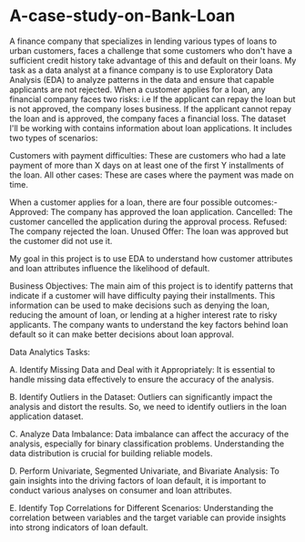 # A-case-study-on-Bank-Loan

A finance company that specializes in lending various types of loans to urban customers, faces a challenge that some customers who don't have a sufficient credit history take advantage of this and default on their loans. My task as a data analyst at a finance company is to use Exploratory Data Analysis (EDA) to analyze patterns in the data and ensure that capable applicants are not rejected.
When a customer applies for a loan, any financial company faces two risks:
i.e
If the applicant can repay the loan but is not approved, the company loses business.
If the applicant cannot repay the loan and is approved, the company faces a financial loss.
The dataset I'll be working with contains information about loan applications. It includes two types of scenarios:

Customers with payment difficulties: These are customers who had a late payment of more than X days on at least one of the first Y installments of the loan.
All other cases: These are cases where the payment was made on time.

When a customer applies for a loan, there are four possible outcomes:-
Approved: The company has approved the loan application.
Cancelled: The customer cancelled the application during the approval process.
Refused: The company rejected the loan.
Unused Offer: The loan was approved but the customer did not use it.

My goal in this project is to use EDA to understand how customer attributes and loan attributes influence the likelihood of default.

Business Objectives:
The main aim of this project is to identify patterns that indicate if a customer will have difficulty paying their installments. This information can be used to make decisions such as denying the loan, reducing the amount of loan, or lending at a higher interest rate to risky applicants. The company wants to understand the key factors behind loan default so it can make better decisions about loan approval.

Data Analytics Tasks:

A. Identify Missing Data and Deal with it Appropriately: 
It is essential to handle missing data effectively to ensure the accuracy of the analysis.

B. Identify Outliers in the Dataset: 
Outliers can significantly impact the analysis and distort the results. So, we need to identify outliers in the loan application dataset.

C. Analyze Data Imbalance: 
Data imbalance can affect the accuracy of the analysis, especially for binary classification problems. Understanding the data distribution is crucial for building reliable models.

D. Perform Univariate, Segmented Univariate, and Bivariate Analysis: 
To gain insights into the driving factors of loan default, it is important to conduct various analyses on consumer and loan attributes.

E. Identify Top Correlations for Different Scenarios: 
Understanding the correlation between variables and the target variable can provide insights into strong indicators of loan default.

